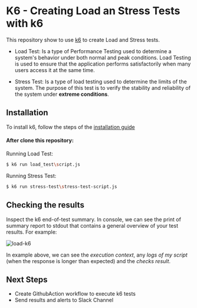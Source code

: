 # K6 - Creating Load an Stress Tests with k6

This repository show to use [k6](https://k6.io/) to create Load and Stress tests.

* Load Test: Is a type of Performance Testing used to determine a system's behavior under both normal and peak conditions.
Load Testing is used to ensure that the application performs satisfactorily when many users access it at the same time.
  
* Stress Test: Is a type of load testing used to determine the limits of the system. The purpose of this test is to verify the stability and reliability of the system under   **extreme conditions**.

## Installation

To install k6, follow the steps of the [installation guide](https://k6.io/docs/getting-started/installation/)

#### After clone this repository:

Running Load Test:

```sh
$ k6 run load_test\script.js
```

Running Stress Test:

```sh
$ k6 run stress-test\stress-test-script.js
```

## Checking the results

Inspect the k6 end-of-test summary. In console, we can see the print of summary report to stdout that contains a general overview of your test results.
For example:

![load-k6](https://user-images.githubusercontent.com/4943122/142746856-e43cf18d-0024-4f44-ab70-57a64b73c1f3.png)

In example above, we can see the _execution context_, any _logs of my script_ (when the response is longer than expected) and the _checks result_.

## Next Steps

* Create GithubAction workflow to execute k6 tests
* Send results and alerts to Slack Channel



